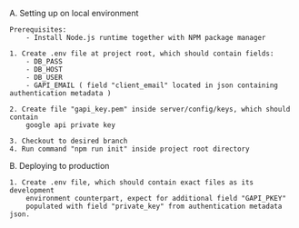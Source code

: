A. Setting up on local environment

    Prerequisites:
        - Install Node.js runtime together with NPM package manager

    1. Create .env file at project root, which should contain fields:
        - DB_PASS
        - DB_HOST
        - DB_USER
        - GAPI_EMAIL ( field "client_email" located in json containing authentication metadata )

    2. Create file "gapi_key.pem" inside server/config/keys, which should contain
        google api private key

    3. Checkout to desired branch
    4. Run command "npm run init" inside project root directory

B. Deploying to production

    1. Create .env file, which should contain exact files as its development 
        environment counterpart, expect for additional field "GAPI_PKEY"
        populated with field "private_key" from authentication metadata json.